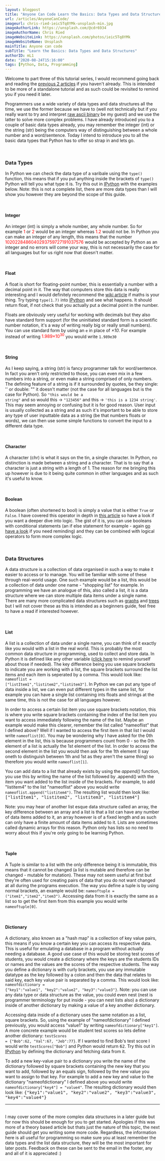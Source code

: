 ```yaml
---
layout: blogpost
title: "Anyone Can Code Learn the Basics: Data Types and Data Structures"
url: /articles/AnyoneCanCode/
imageurl: chris-ried-ieic5Tq8YMk-unsplash-min.jpg
imageAuthorLink: https://unsplash.com/@cdr6934
imageAuthorName: Chris Ried
imageWebsiteLink: https://unsplash.com/photos/ieic5Tq8YMk
imageWebsiteName: Unsplash
mainTitle: Anyone can code
subTitle: "Learn the Basics: Data Types and Data Structures"
authorID: mL1
date: "2020-08-24T15:16:00"
tags: [Python, Data, Programming]
---
```


Welcome to part three of this tutorial series, I would recommend going back and reading the [previous 2 articles](/AnyoneCanCode) if you haven't already. This is intended to be more of a standalone tutorial and as such could be revisited to remind you if you need it later.

Programmers use a wide variety of data types and data structures all the time, we use the former because we have to (well not technically but if you really want to try and interpret <a href="https://en.wikipedia.org/wiki/ASCII#Printable_characters" target="_blank">raw ascii binary</a> be my guest) and we use the latter to solve more complex problems. I have already introduced you to a couple of basic data types already, you may remember the integer (int) or the string (str) being the computers way of distinguishing between a whole number and a word/sentence. Today I intend to introduce you to all the basic data types that Python has to offer so strap in and lets go.

<br>
<h3>Data Types</h3>

In Python we can check the data type of a varibale using the <code>type()</code> function, this means that if you put anything inside the brackets of <code>type()</code> Python will tell you what type it is. Try this out in <a href="https://www.pythonanywhere.com/try-ipython/" target="_blank">IPython</a> with the examples below. Note: this is not a complete list, there are more data types than I will show you however they are beyond the scope of this guide.

<br>
<h4>Integer</h4>

An integer (int) is simply a whole number, any whole number. So for example <span style="color: red;">1</span> or <span style="color: red;">2</span> would be an integer whereas <span style="color: red;">1.2</span> would not be. In Python you can make an integer of any length, this means that the number <span style="color: red;">1020228486040293759727191037576</span> would be accepted by Python as an integer and no errors will come your way, this is not necessarily the case for all languages but for us right now that doesn't matter.

<br>
<h4>Float</h4>

A float is short for floating-point number, this is essentially a number with a decimal point in it. The way that computers store this data is really interesting and I would definitely recommend the <a href="https://en.wikipedia.org/wiki/Single-precision_floating-point_format" target="_blank">wiki article</a> if maths is your thing. Try typing <code>type(1.7)</code> into <a href="https://www.pythonanywhere.com/try-ipython/" target="_blank">IPython</a> and see what happens. It should return float, if not check that you actually put a decimal point in the number.

Floats are obviously very useful for working with decimals but they also have standard form support (for the uninitiated standard form is a scientific number notation, it's a way of writing really big or really small numbers). You can use standard form by using an <code>e</code> in place of <i>&times;10</i>. For example instead of writing <span style="color: red;">1.989&times;10<sup>30</sup></span> you would write <code>1.989e30</code>

<br>
<h4>String</h4>

As I keep saying, a string (str) is fancy programmer talk for word/sentence. In fact you aren't only restricted to those, you can even mix in a few numbers into a string, or even make a string comprised of only numbers. The defining feature of a string is if it surrounded by quotes, be they single: ''  or double: "" it doesn't matter (not the case for all languages but is the case for Python). So <code>"this would be a string"</code> and so would this &#8594; <code>"123456"</code> and this &#8594; <code>'this is a 1234 string'</code>. This may seem annoying or confusing but it is for good reason. User input is usually collected as a string and as such it's important to be able to store any type of user inputtable data as a string (be that numbers floats or words), we can then use some simple functions to convert the input to a different data type.

<br>
<h4>Character</h4>

A character (chr) is what it says on the tin, a single character. In Python, no distinction is made between a string and a character. That is to say that a character is just a string with a length of 1. The reason for me bringing this up however is due to it being quite common in other languages and as such it's useful to know.

<br>
<h4>Boolean</h4>

A boolean (often shortened to bool) is simply a value that is either <code>True</code> or <code>False</code>. I have covered this operator in depth in [this article](AnyoneCanCode/anyoneCanCodeLogicAndBranches/) so have a look if you want a deeper dive into logic. The gist of it is, you can use booleans with conditional statements (an if else statement for example - again [go have a look](AnyoneCanCode/anyoneCanCodeLogicAndBranches/) if you need reminding) and they can be combined with logical operators to form more complex logic.

<br>
<h3>Data Structures</h3>

A data structure is a collection of data organised in such a way to make it easier to access or to manage. You will be familiar with some of these through real-world usage. One such example would be a list, this would be a collection of data under one name - "shopping list" for example. In programming we have an analogue of this, also called a list, it is a data structure where we can store multiple data items under a single name. There are many more complicated data structures such as <a href="https://en.wikipedia.org/wiki/Graph_(abstract_data_type)" target="_blank">graphs</a> and <a href="https://en.wikipedia.org/wiki/Tree_(data_structure)" target="_blank">trees</a> but I will not cover these as this is intended as a beginners guide, feel free to have a read if interested however.

<br>
<h4>List</h4>

A list is a collection of data under a single name, you can think of it exactly like you would with a list in the real world. This is probably the most common data structure in programming, used to collect and store data. In Python it is defined like any other variable (<a href="/articles/AnyoneCanCode/anyoneCanCodeSetupAndVariables/">click here</a> to remind yourself about those if needed). The key difference being you use square brackets to indicate you are working with a list, the square brackets surround the list items and each item is seperated by a comma. This would look like: <code>nameoflist = ["listItem1","listitem2","listitem3"]</code>. In Python we can put any type of data inside a list, we can even put different types in the same list, for example you can have a single list containing ints floats and strings at the same time, this is not the case for all languages however.

In order to access a certain list item you use square brackets notation, this is where you write square brackets containing the index of the list item you want to access immediately following the name of the list. Maybe an example would make this clearer, remember the list called "nameoflist" that I defined above? Well if I wanted to access the first item in that list I would write <code>nameoflist[0]</code>. You may be wondering why I have asked for the 0th element in the list, this is because programmers count from 0 - so the 0th element of a list is actually the 1st element of the list. In order to access the second element in the list you would then ask for the 1th element (I say oneth to distinguish between 1th and 1st as they aren't the same thing) so therefore you would write <code>nameoflist[1]</code>.

You can add data to a list that already exists by using the <i>append()</i> function, you use this by writing the name of the list followed by .append() with the item you want added to the list inside of the brackets. For example, to add "listitem4" to the list "nameoflist" above you would write <code>nameoflist.append("listitem4")</code>. The resulting list would then look like: <samp>["listItem1", "listitem2", "listitem3", "listitem4"]</samp>

Note: you may hear of another list esque data structure called an array, the key difference between an array and a list is that a list can have any number of data items added to it, an array however is of a fixed length and as such can only have a finite amount of data items added to it. Lists are sometimes called dynamic arrays for this reason. Python only has lists so no need to worry about this if you're only going to be learning Python.

<br>
<h4>Tuple</h4>

A Tuple is similar to a list with the only difference being it is immutable, this means that it cannot be changed (a list is mutable and therefore can be changed - mutable for mutation). These may not seem useful at first but they're often used for creating pairs of data that you do not want changed at all during the programs execution. The way you define a tuple is by using normal brackets, an example would be: <code>nameoftuple = ("item1","item2","item3")</code>. Accessing data from it is exactly the same as a list so to get the first item from this example you would write <code>nameoftuple[0]</code>.

<br>
<h4>Dictionary</h4>

A dictionary, also known as a "hash map" is a collection of key value pairs, this means if you know a certain key you can access its respective data. This is useful for emulating a database in a program without actually needing a database. A good use case of this would be storing test scores of students, you would create a dictionary where the keys are the students IDs or names and the values are the scores of the respective students. The way you define a dictionary is with curly brackets, you use any immutable datatype as the key followed by a colon and then the data that relates to said key, each key value pair is separated by a comma. This would look like: <code>nameofdictionary = {"key1":"value1", "key2":"value2", "key3":"value3"}</code>. Note: you can use any data type or data structure as the value, you could even nest (nest is programmer terminology for put inside -  you can nest lists also) a dictionary inside of another dictionary by making a value of a key another dictionary.

Accessing data inside of a dictionary uses the same notation as a list, square brackets. So, using the example of "nameofdictionary" I defined previously, you would access "value1" by writing <code>nameofdictionary["key1"]</code>. A more concrete example would be student test scores so lets define another dictionary: <code>testScores = {"Bob":62, "Val":67, "Jeb":77}</code>. If I wanted to find Bob's test score I would write <code>testScores["Bob"]</code> and Python would return <samp>62</samp>. Try this out in <a href="https://www.pythonanywhere.com/try-ipython/" target="_blank">IPython</a> by defining the dictionary and fetching data from it.

To add a new key-value pair to a dictionary you write the name of the dictionary followed by square brackets containing the new key that you want to add, followed by an equals sign, followed by the new value you want to assign to that key. For example to add a new key and value to the dictionary "nameofdictionary" I defined above you would write <code>nameofdictionary["key4"] = "value4"</code>. The resulting dictionary would then look like: <samp>{"key1":"value1", "key2":"value2", "key3":"value3", "key4":"value4"}</samp>

<hr>
<br>
I may cover some of the more complex data structures in a later guide but for now this should be enough for you to get started. Apologies if this was more of a theory based article but thats just the nature of this topic, the next guide should get you writing some more code. Regardless, the information here is all useful for programming so make sure you at least remember the data types and the list data structure, they will be the most important for later posts. Feedback on these can be sent to the email in the footer, any and all of it is appreciated :)